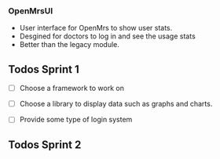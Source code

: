 ### OpenMrsUI
- User interface for OpenMrs to show user stats. 
- Desgined for doctors to log in and see the usage stats
- Better than the legacy module. 

## Todos Sprint 1 

- [ ] Choose a framework to work on 
- [ ] Choose a library to display data such as graphs and charts. 
- [ ] Provide some type of login system 


## Todos Sprint 2 
